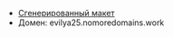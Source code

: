 * [Cгенерированный макет](https://disk.yandex.ru/d/MIq3nC2Vw-cmUQ) 
* Домен: evilya25.nomoredomains.work
